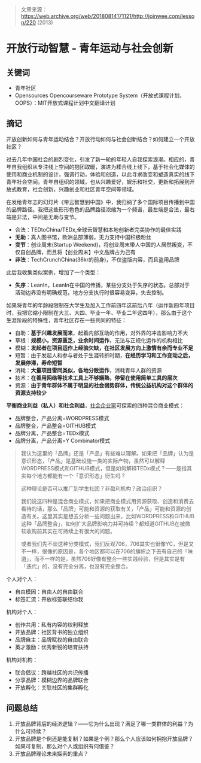 > 文章来源：https://web.archive.org/web/20180814171121/http://joinwee.com/lesson/220 (2013)

# 开放行动智慧 - 青年运动与社会创新

## 关键词

- 青年社区
- Opensources Opencourseware Prototype System（开放式课程计划，OOPS）：MIT开放式课程计划中文翻译计划



## 摘记

开放创新如何与青年运动结合？开放行动如何与社会创新结合？如何建立一个开放社区？

过去几年中国社会的剧烈变化，引发了新一轮的年轻人自我探索浪潮。相应的，青年自我组织从专注线上空间的抱团取暖，演进为糅合线上线下，基于社会化媒体的使用和商业机制的设计，强调行动，体验和创造，以此寻求改变和塑造真实的线下青年社会空间。青年自组织的领域，也从兴趣爱好，娱乐和社交，更新和拓展到开放式教育，社会创新，兴趣创业和社区青年空间等领域。



在发给青年志的幻灯片《带云智慧到中国》中，我归纳了多个国际项目传播到中国的品牌路径。我把这些形形色色的品牌路径浓缩为一个频谱，最左端是合法，最右端是非法，中间是无助与变节。

- 合法：TEDtoChina/TEDx,全球云智慧和本地创新者完美协作的最佳实践
- **无助**：真人图书馆，欧洲总部薄弱，无力支持中国积极粉丝
- **变节**：创业周末(Startup Weekend)，将创业周末带人中国的人居然叛变，不仅自创品牌，而且将【创业周末】中文品牌占为己有
- **非法**：TechCrunchChina(36kr的前身)，不仅盗版内容，而且盗用品牌

此后我收集类似案例，增加了一个类型：

- **失序**：LeanIn，LeanIn在中国的传播，某些分支处于失序的状态。总部对于活动边界没有明确规范，地方分支执行时很容易变异，失去控制。



如果将青年的年龄段限制在大学生及加入工作前四年这前后八年（运作新四年项目时，我把它缩小限制在大三、大四、毕业一年、毕业二年这四年），那么由于这个生涯阶段的特殊性，青年社区存在一些共同的特征：

- 自助：**基于兴趣发展而来**，起着内部互助的作用，对外界的冲击影响力不大
- 草根：**规模小，资源匮乏，业余时间运作**，无法与正规化运作的机构相比
- 模糊：**发起者在项目运作上经验欠缺，在社区发展方向上激情有余而专业不足**
- 短暂：由于发起人和参与者处于生涯转折时期，**在经历学习和工作变动之后，发展停滞，寿命短暂**
- 消耗：**大量项目雷同类似，各地分散运作**，消耗青年人群的资源
- 技术：**在善用网络等技术工具上不够娴熟，停留在使用简单工具的层次**
- 资源：**由于青年群体不属于明显的社会弱势群体，传统公益机构对这个群体的资源支持较少**



**平衡商业利益（私人）和社会利益**，<u>社会企业家</u>可探索的四种混合商业模式：

- 品牌整合，产品分离=WORDPRESS模式
- 品牌整合，产品整合=GITHUB模式
- 品牌分离，产品整合=TEDx模式
- 品牌分离，产品分离=Y Combinator模式

>我认为这里的「品牌」还是「产品」有些难以理解。如果把「品牌」认为是意识形态，「产品」是基础设施一类的实际产物，虽然可以解释WORDPRESS模式和GITHUB模式，但是如何解释TEDx模式？——是指其实每个地方都能有一个「意识形态」衍生吗？
>
>这种理论是否可以推广到学生社团？非盈利机构？政治组织？
>
>我们说这四种是混合商业模式，如果把商业模式用资源获取、创造和消费去看待的话，那么「品牌」可能和资源的获取有关，「产品」可能和资源的创造有关。这里其实是想去分析一些问题出来，比如WORDPRESS和GITHUB这种「品牌整合」，如何扩大品牌影响力并可持续？都知道GITHUB在被微软收购前其实在可持续上有很大的问题。
>
>或者我们先不谈这种分类模式，我们反观706，706其实也很像YC，但是又不一样，很像的原因是，各个地区都可以在706的旗帜之下去有自己的「味道」，而不一样的是，虽然706好像有整合一些实践经验，但是其实是有「迭代」的，没有完全分离，也没有完全整合。



个人对个人：

- 自由模因：自由人的自由联合
- 标签汇流：开放标签联结你我

机构对个人：

- 创作共用：私有内容的权利释放
- 开放品牌：社区背书的独立组织
- 品牌自主：品牌赋权的自由联合
- 英才激励：优秀新锐的培育扶持

机构对机构：

- 联合倡议：跨越社区的共识传播
- 分享品牌：模糊边界的品牌联合
- 开放孵化：关联社区的集群孵化



## 问题总结

1. 开放品牌背后的经济逻辑？——它为什么出现？满足了哪一类群体的利益？为什么可持续？
2. 开放品牌是个例还是能复制？如果是个例？那么个人应该如何拥抱开放品牌？如果可复制，那么对个人或组织有何借鉴？
3. 开放品牌理论未来探索的重点？